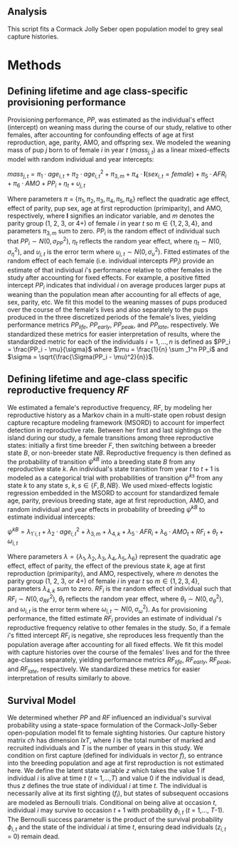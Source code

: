 ## Analysis

This script fits a Cormack Jolly Seber open population model to grey seal capture histories. 






# Methods 




## Defining lifetime and age class-specific provisioning performance 

Provisioning performance, *PP*, was estimated as the individual's effect (intercept) on weaning mass during the course of our study, relative to other females, after accounting for confounding effects of age at first reproduction, age, parity, AMO, and offspring sex. We modeled the weaning mass of pup $j$ born to of female $i$ in year $t$ ($mass_{j,t}$) as a linear mixed-effects model with random individual and year intercepts: 

$mass_{j,t} = \pi_1 \cdot age_{i,t} + \pi_2 \cdot age^2_{i,t} + \pi_{3, m} + \pi_4 \cdot \textbf{I}(sex_{i,t} = female) +  \pi_5 \cdot AFR_i + \pi_6 \cdot AMO + PP_i + \eta_t + \upsilon_{j,t}$

Where parameters ${\pi}$ = $\{\pi_1, \pi_2, \pi_3, \pi_4, \pi_5, \pi_6\}$ reflect the quadratic age effect, effect of parity, pup sex, age at first reproduction (primiparity), and AMO, respectively, where **I** signifies an indicator variable, and $m$ denotes the parity group (1, 2, 3, or 4+) of female $i$ in year $t$ so $m \in \{1, 2, 3, 4\}$, and parameters $\pi_{3, m}$ sum to zero. $PP_i$ is the random effect of individual such that $PP_i \sim N(0,\sigma^2_{PP})$, $\eta_t$ reflects the random year effect, where $\eta_{t} \sim N(0,\sigma^2_{\eta})$, and $\upsilon_{j,t}$ is the error term where $\upsilon_{j,t} \sim N(0,\sigma^2_{\upsilon})$. Fitted estimates of the random effect of each female (i.e. individual intercepts $PP_i$) provide an estimate of that individual $i$'s performance relative to other females in the study after accounting for fixed effects. For example, a positive fitted intercept $PP_i$ indicates that individual $i$  on average produces larger pups at weaning than the population mean after accounting for all effects of age, sex, parity, etc. We fit this model to the weaning masses of pups produced over the course of the female's lives and also separately to the pups produced in the three discretized periods of the female's lives, yielding performance metrics $PP_{life}$, $PP_{early}$, $PP_{peak}$, and $PP_{late}$, respectively.  We standardized these metrics for easier interpretation of results, where the standardized metric for each of the individuals $i = {1,...,n}$ is defined as $PP_i = \frac{PP_i - \mu}{\sigma}$ where $\mu = \frac{1}{n} \sum _1^n PP_i$ and $\sigma = \sqrt{\frac{\Sigma(PP_i - \mu)^2}{n}}$.



## Defining lifetime and age-class specific reproductive frequency *RF*

We estimated a female's reproductive frequency, *RF*, by modeling her reproductive history as a Markov chain in a multi-state open robust design capture recapture modeling framework (MSORD) to account for imperfect detection in reproductive rate. Between her first and last sightings on the island during our study, a female transitions among three reproductive states: initially a first time breeder $F$, then switching between a breeder state $B$, or non-breeder state $NB$. Reproductive frequency is then defined as the probability of transition $\psi^{kB}$ into a breeding state $B$ from any reproductive state $k$. An individual's state transition from year $t$ to $t+1$ is modeled as a categorical trial with probabilities of transition  $\psi^{ks}$ from any state $k$ to any state $s$, $k,s \in \{F, B, NB\}$. We used mixed-effects logistic regression embedded in the MSORD to account for standardized female age, parity, previous breeding state, age at first reproduction, AMO, and random individual and year effects in probability of breeding $\psi^{kB}$ to estimate individual intercepts:


$\psi^{kB} = \lambda_1 \cdot_{i,t} + \lambda_2 \cdot age^2_{i,t} + \lambda_{3, m} +  \lambda_{4, k}  + \lambda_5 \cdot AFR_i + \lambda_6 \cdot AMO_t + RF_i + \theta_{t} + \omega_{i,t}$

Where parameters $\lambda = \{\lambda_1, \lambda_2, \lambda_3, \lambda_4, \lambda_5, \lambda_6\}$ represent the quadratic age effect, effect of parity, the effect of the previous state $k$, age at first reproduction (primiparity), and AMO, respectively, where $m$ denotes the parity group (1, 2, 3, or 4+) of female $i$ in year $t$ so $m \in \{1, 2, 3, 4\}$, parameters $\lambda_{4, k}$ sum to zero. $RF_i$ is the random effect of individual such that $RF_i \sim N(0,\sigma^2_{RF})$, $\theta_{t}$ reflects the random year effect, where $\theta_{t} \sim N(0,\sigma^2_{\theta})$, and $\omega_{i,t}$ is the error term where $\omega_{i,t} \sim N(0,\sigma^2_{\omega})$. As for provisioning performance, the fitted estimate $RF_i$ provides an estimate of individual $i$'s reproductive frequency relative to other females in the study. So, if a female $i$'s fitted intercept $RF_i$ is negative, she reproduces less frequently than the population average after accounting for all fixed effects. We fit this model with capture histories over the course of the females' lives and for the three age-classes separately, yielding performance metrics $RF_{life}$, $RF_{early}$, $RF_{peak}$, and $RF_{late}$, respectively.  We standardized these metrics for easier interpretation of results similarly to above. 



## Survival Model 


 We determined whether $PP$ and $RF$ influenced an individual's survival probability using a state-space formulation of the Cormack-Jolly-Seber open-population model fit to female sighting histories. Our capture history matrix $ch$ has dimension $I x T$, where $I$ is the total number of marked and recruited individuals and $T$ is the number of years in this study. We condition on first capture (defined for individuals in vector $f$), so entrance into the breeding population and age at first reproduction is not estimated here. We define the latent state variable $z$ which takes the value 1 if individual $i$ is alive at time $t$ (*t* = 1,...,$T$) and value 0 if the individual is dead, thus $z$ defines the true state of individual $i$ at time $t$. The individual is necessarily alive at its first sighting ($f_i$), but states of subsequent occasions are modeled as Bernoulli trials. Conditional on being alive at occasion $t$, individual $i$ may survive to occasion $t+1$ with probability $\phi_{i,t}$ ($t$ = 1,..., $T$-1). The Bernoulli success parameter is the product of the survival probability $\phi_{i,t}$ and the state of the individual $i$ at time *t*, ensuring dead individuals ($z_{i,t}$ = 0) remain dead. 
